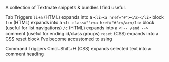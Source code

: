 A collection of Textmate snippets & bundles I find useful.

Tab Triggers
  `li+a` (HTML) expands into a `<li><a href="#"></a></li>` block
  `lin` (HTML) expands into a `<li class=""><a href="#"></a></li>` block (useful for list navigations)
  `/c` (HTML) expands into a `<!-- /end -->` comment (useful for ending id/class groups)
  `reset` (CSS) expands into a CSS reset block I've become accustomed to using

Command Triggers
  Cmd+Shift+H (CSS) expands selected text into a comment heading